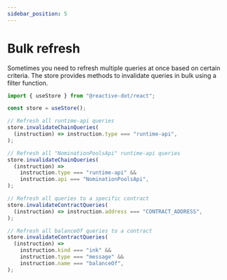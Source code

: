 ```yaml
---
sidebar_position: 5
---
```


# Bulk refresh

Sometimes you need to refresh multiple queries at once based on certain criteria. The store provides methods to invalidate queries in bulk using a filter function.

```ts
import { useStore } from "@reactive-dot/react";

const store = useStore();

// Refresh all runtime-api queries
store.invalidateChainQueries(
  (instruction) => instruction.type === "runtime-api",
);

// Refresh all "NominationPoolsApi" runtime-api queries
store.invalidateChainQueries(
  (instruction) =>
    instruction.type === "runtime-api" &&
    instruction.api === "NominationPoolsApi",
);

// Refresh all queries to a specific contract
store.invalidateContractQueries(
  (instruction) => instruction.address === "CONTRACT_ADDRESS",
);

// Refresh all balanceOf queries to a contract
store.invalidateContractQueries(
  (instruction) =>
    instruction.kind === "ink" &&
    instruction.type === "message" &&
    instruction.name === "balanceOf",
);
```
